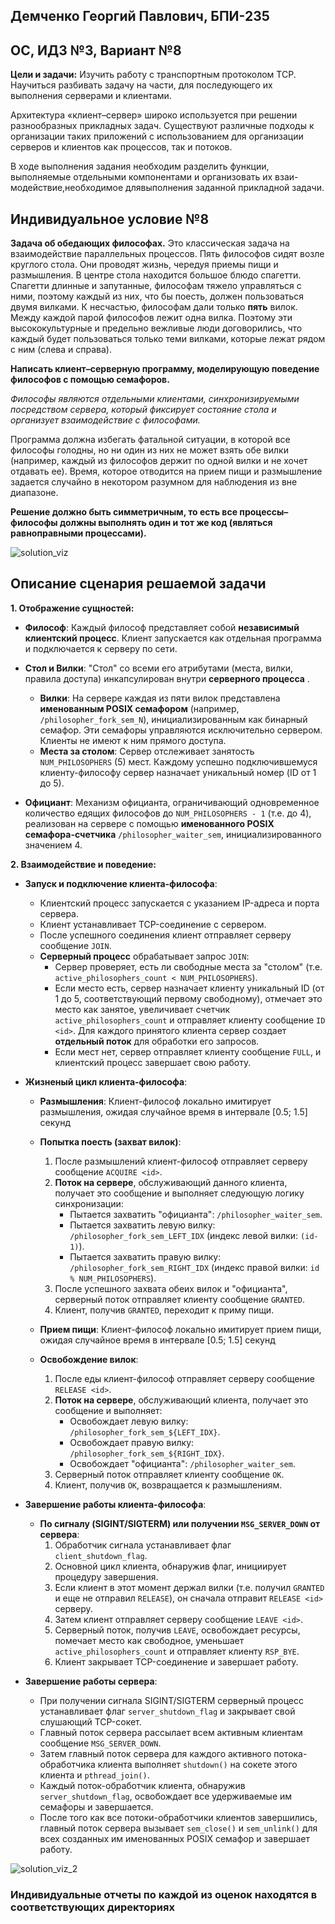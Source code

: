 ## Демченко Георгий Павлович, БПИ-235

## OC, ИДЗ №3, Вариант №8

**Цели и задачи:** Изучить работу с транспортным протоколом TCP. Научиться разбивать задачу на части, для последующего их выполнения серверами и клиентами.

Архитектура «клиент–сервер» широко используется при решении разнообразных прикладных задач. Существуют различные подходы к организации таких приложений с использованием для организации серверов и клиентов как процессов, так и потоков.

В ходе выполнения задания необходим разделить функции, выполняемые отдельными компонентами и организовать их взаи-
модействие,необходимое длявыполнения заданной прикладной задачи.

## Индивидуальное условие №8

**Задача об обедающих философах.** Это классическая задача на взаимодействие параллельных процессов. Пять философов сидят возле круглого стола. Они проводят жизнь, чередуя приемы пищи и размышления. В центре стола находится большое блюдо спагетти. Спагетти длинные и запутанные, философам тяжело управляться с ними, поэтому каждый из них, что бы поесть, должен пользоваться двумя вилками. К несчастью, философам дали только **пять** вилок. Между каждой парой философов лежит одна вилка. Поэтому эти высококультурные и предельно вежливые люди договорились, что каждый будет пользоваться только теми вилками, которые лежат рядом с ним (слева и справа).

**Написать клиент–серверную программу, моделирующую поведение философов с помощью семафоров.**

*Философы являются отдельными клиентами, синхронизируемыми посредством сервера, который фиксирует состояние стола и организует взаимодействие с философами.*

Программа должна избегать фатальной ситуации, в которой все философы голодны, но ни один из них не может взять обе вилки (например, каждый из философов держит по одной вилки и не хочет отдавать ее). Время, которое отводится на прием пищи и размышление задается случайно в некотором разумном для наблюдения из вне диапазоне.

**Решение должно быть симметричным, то есть все процессы–философы должны выполнять один и тот же код (являться равноправными процессами).**

![solution_viz](img/solution_viz.png)

## Описание сценария решаемой задачи


**1. Отображение сущностей:**

*   **Философ**: Каждый философ представляет собой **независимый клиентский процесс**. Клиент запускается как отдельная программа и подключается к серверу по сети.

*   **Стол и Вилки**: "Стол" со всеми его атрибутами (места, вилки, правила доступа) инкапсулирован внутри **серверного процесса** .
    *   **Вилки**: На сервере каждая из пяти вилок представлена **именованным POSIX семафором** (например, `/philosopher_fork_sem_N`), инициализированным как бинарный семафор. Эти семафоры управляются исключительно сервером. Клиенты не имеют к ним прямого доступа.
    *   **Места за столом**: Сервер отслеживает занятость `NUM_PHILOSOPHERS` (5) мест. Каждому успешно подключившемуся клиенту-философу сервер назначает уникальный номер (ID от 1 до 5).

*   **Официант**: Механизм официанта, ограничивающий одновременное количество едящих философов до `NUM_PHILOSOPHERS - 1` (т.е. до 4), реализован на сервере с помощью **именованного POSIX семафора-счетчика** `/philosopher_waiter_sem`, инициализированного значением 4.

**2. Взаимодействие и поведение:**

*   **Запуск и подключение клиента-философа**:
    *   Клиентский процесс запускается с указанием IP-адреса и порта сервера.
    *   Клиент устанавливает TCP-соединение с сервером.
    *   После успешного соединения клиент отправляет серверу сообщение `JOIN`.
    *   **Серверный процесс** обрабатывает запрос `JOIN`:
        *   Сервер проверяет, есть ли свободные места за "столом" (т.е. `active_philosophers_count < NUM_PHILOSOPHERS`).
        *   Если место есть, сервер назначает клиенту уникальный ID (от 1 до 5, соответствующий первому свободному), отмечает это место как занятое, увеличивает счетчик `active_philosophers_count` и отправляет клиенту сообщение `ID <id>`. Для каждого принятого клиента сервер создает **отдельный поток** для обработки его запросов.
        *   Если мест нет, сервер отправляет клиенту сообщение `FULL`, и клиентский процесс завершает свою работу.

*   **Жизненый цикл клиента-философа**:

    *   **Размышления**: Клиент-философ локально имитирует размышления, ожидая случайное время в интервале \[0.5; 1.5] секунд 

    *   **Попытка поесть (захват вилок)**:
        1.  После размышлений клиент-философ отправляет серверу сообщение `ACQUIRE <id>`.
        2.  **Поток на сервере**, обслуживающий данного клиента, получает это сообщение и выполняет следующую логику синхронизации:
            *   Пытается захватить "официанта": `/philosopher_waiter_sem`.
            *   Пытается захватить левую вилку:  `/philosopher_fork_sem_LEFT_IDX` (индекс левой вилки: `(id-1)`).
            *   Пытается захватить правую вилку: `/philosopher_fork_sem_RIGHT_IDX` (индекс правой вилки: `id % NUM_PHILOSOPHERS`).
        3.  После успешного захвата обеих вилок и "официанта", серверный поток отправляет клиенту сообщение `GRANTED`.
        4.  Клиент, получив `GRANTED`, переходит к приму пищи.

    *   **Прием пищи**: Клиент-философ локально имитирует прием пищи, ожидая случайное время в интервале \[0.5; 1.5] секунд

    *   **Освобождение вилок**:
        1.  После еды клиент-философ отправляет серверу сообщение `RELEASE <id>`.
        2.  **Поток на сервере**, обслуживающий клиента, получает это сообщение и выполняет:
            *   Освобождает левую вилку: `/philosopher_fork_sem_${LEFT_IDX}`.
            *   Освобождает правую вилку: `/philosopher_fork_sem_${RIGHT_IDX}`.
            *   Освобождает "официанта": `/philosopher_waiter_sem`.
        3.  Серверный поток отправляет клиенту сообщение `OK`.
        4.  Клиент, получив `OK`, возвращается к размышлениям.

*   **Завершение работы клиента-философа**:
    *   **По сигналу (SIGINT/SIGTERM) или получении `MSG_SERVER_DOWN` от сервера**:
        1.  Обработчик сигнала устанавливает флаг `client_shutdown_flag`.
        2.  Основной цикл клиента, обнаружив флаг, инициирует процедуру завершения.
        3.  Если клиент в этот момент держал вилки (т.е. получил `GRANTED` и еще не отправил `RELEASE`), он сначала отправит `RELEASE <id>` серверу.
        4.  Затем клиент отправляет серверу сообщение `LEAVE <id>`.
        5.  Серверный поток, получив `LEAVE`, освобождает ресурсы, помечает место как свободное, уменьшает `active_philosophers_count` и отправляет клиенту `RSP_BYE`.
        6.  Клиент закрывает TCP-соединение и завершает работу.

*   **Завершение работы сервера**:
    *   При получении сигнала SIGINT/SIGTERM серверный процесс устанавливает флаг `server_shutdown_flag` и закрывает свой слушающий TCP-сокет.
    *   Главный поток сервера рассылает всем активным клиентам сообщение `MSG_SERVER_DOWN`.
    *   Затем главный поток сервера для каждого активного потока-обработчика клиента выполняет `shutdown()` на сокете этого клиента и `pthread_join()`.
    *   Каждый поток-обработчик клиента, обнаружив `server_shutdown_flag`, освобождает все удерживаемые им семафоры и завершается.
    *   После того как все потоки-обработчики клиентов завершились, главный поток сервера вызывает `sem_close()` и `sem_unlink()` для всех созданных им именованных POSIX семафор и завершает работу.

![solution_viz_2](img/solution_viz_2.jpg)

### Индивидуальные отчеты по каждой из оценок находятся в соответствующих директориях